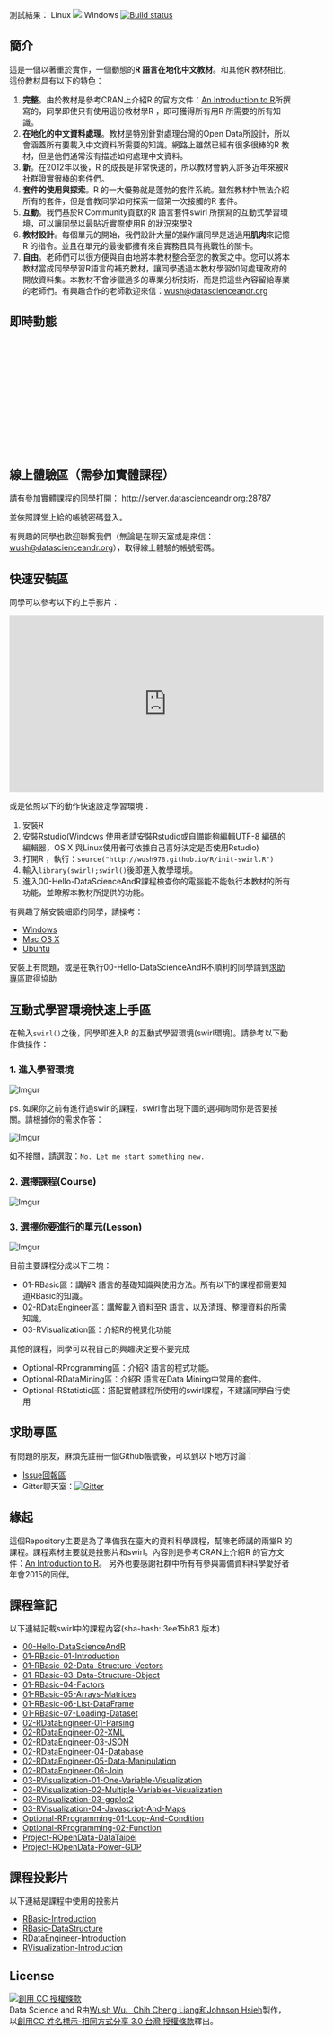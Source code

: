 <!-- title: R 語言翻轉教室 -->

<script>
  ((window.gitter = {}).chat = {}).options = {
    room: 'wush978/DataScienceAndR'
  };
</script>
<script src="https://sidecar.gitter.im/dist/sidecar.v1.js" async defer></script>
<script src="http://momentjs.com/downloads/moment-with-locales.min.js" async defer></script>

<script>

function showRegistrationRecords() {
  $("#records").empty();
  var url1 = "http://api.datascienceandr.org:3000/api/getManyRecords";
  var url2 = "http://api2.datascienceandr.org:3000/api/getManyRecords";
  var used_records = [];
  function successOperation(data) {
    data.forEach(function(record) {
      used_records.push(record);
    });
  }
  function getManyRecordsOperation(url, completeOperation) {
    return function(jqXHR, status) {
      $.ajax({
        url:url,
        type:"POST",
        data:{num:5},
        dataType:"json",
        success: successOperation,
        complete: completeOperation
      });
    };
  }
  var operation = getManyRecordsOperation(url1, getManyRecordsOperation(url2, function() {
    used_records.sort(function(r1, r2) {
      if (r1.created_at < r2.created_at)
        return 1;
      else if (r1.created_at > r2.created_at)
        return -1;
      else
        return 0;
    });
    used_records.forEach(function(record) {
      m = moment(record.created_at);
      if (record.type == 0) {
        li = "<li>" + record.user_id  + "在" + m.fromNow() + "進入了" + record.course  + "</li>"
      } else {
        li = "<li>" + record.user_id  + "在" + m.fromNow() + "完成了" + record.course  + "</li>"
      }
      $("#records").append(li);
    });
  }));
  operation();
}



window.onload =function(){
  moment.locale("zh-tw");
  moment.updateLocale("zh-tw", {
    relativeTime : {
      future : '%s內',
      past : '%s前',
      s : '幾秒',
      m : '1分鐘',
      mm : '%d分鐘',
      h : '1小時',
      hh : '%d小時',
      d : '1天',
      dd : '%d天',
      M : '1個月',
      MM : '%d個月',
      y : '1年',
      yy : '%d年'
    }});
  showRegistrationRecords();
}
</script>


測試結果： Linux ![](https://travis-ci.org/wush978/DataScienceAndR.svg?branch=course) Windows [![Build status](https://ci.appveyor.com/api/projects/status/tej2qnpdxwy2r5lp/branch/course?svg=true)](https://ci.appveyor.com/project/wush978/datascienceandr/branch/course)

## 簡介

這是一個以著重於實作，一個動態的**R 語言在地化中文教材**。和其他R 教材相比，這份教材具有以下的特色：

1. **完整**。由於教材是參考CRAN上介紹R 的官方文件：[An Introduction to R](https://cran.r-project.org/doc/manuals/R-intro.pdf)所撰寫的，同學即使只有使用這份教材學R ，即可獲得所有用R 所需要的所有知識。
2. **在地化的中文資料處理**。教材是特別針對處理台灣的Open Data所設計，所以會涵蓋所有要載入中文資料所需要的知識。網路上雖然已經有很多很棒的R 教材，但是他們通常沒有描述如何處理中文資料。
3. **新**。在2012年以後，R 的成長是非常快速的，所以教材會納入許多近年來被R 社群證實很棒的套件們。
4. **套件的使用與探索**。R 的一大優勢就是蓬勃的套件系統。雖然教材中無法介紹所有的套件，但是會教同學如何探索一個第一次接觸的R 套件。
5. **互動**。我們基於R Community貢獻的R 語言套件swirl 所撰寫的互動式學習環境，可以讓同學以最貼近實際使用R 的狀況來學R
6. **教材設計**。每個單元的開始，我們設計大量的操作讓同學是透過用**肌肉**來記憶R 的指令。並且在單元的最後都擁有來自實務且具有挑戰性的關卡。
7. **自由**。老師們可以很方便與自由地將本教材整合至您的教案之中。您可以將本教材當成同學學習R語言的補充教材，讓同學透過本教材學習如何處理政府的開放資料集。本教材不會涉獵過多的專業分析技術，而是把這些內容留給專業的老師們。有興趣合作的老師歡迎來信：[wush@datascienceandr.org](mailto:wush@datascienceandr.org)

## 即時動態

<div class="well" style="height: 14em;"><ul id="records"></ul></div>

## 線上體驗區（需參加實體課程）

請有參加實體課程的同學打開： <http://server.datascienceandr.org:28787>

並依照課堂上給的帳號密碼登入。

有興趣的同學也歡迎聯繫我們（無論是在聊天室或是來信：[wush@datascienceandr.org](mailto:wush@datascienceandr.org)），取得線上體驗的帳號密碼。

## 快速安裝區

同學可以參考以下的上手影片：

<iframe width="560" height="315" src="https://www.youtube.com/embed/fcd6zSk0yd8" frameborder="0" allowfullscreen></iframe>

或是依照以下的動作快速設定學習環境：

1. 安裝R
2. 安裝Rstudio(Windows 使用者請安裝Rstudio或自備能夠編輯UTF-8 編碼的編輯器，OS X 與Linux使用者可依據自己喜好決定是否使用Rstudio)
3. 打開R ，執行：`source("http://wush978.github.io/R/init-swirl.R")`
4. 輸入`library(swirl);swirl()`後即進入教學環境。
5. 進入00-Hello-DataScienceAndR課程檢查你的電腦能不能執行本教材的所有功能，並瞭解本教材所提供的功能。

有興趣了解安裝細節的同學，請操考：

- [Windows](https://github.com/wush978/DataScienceAndR/wiki/Windows-%E8%A8%AD%E5%AE%9A%E6%8C%87%E5%8D%97)
- [Mac OS X](https://github.com/wush978/DataScienceAndR/wiki/Mac-OS-X-%E8%A8%AD%E5%AE%9A%E6%8C%87%E5%8D%97)
- [Ubuntu](https://github.com/wush978/DataScienceAndR/wiki/Ubuntu-%E8%A8%AD%E5%AE%9A%E6%8C%87%E5%8D%97)

安裝上有問題，或是在執行00-Hello-DataScienceAndR不順利的同學請到[求助專區](#求助專區)取得協助

## 互動式學習環境快速上手區

在輸入`swirl()`之後，同學即進入R 的互動式學習環境(swirl環境)。請參考以下動作做操作：

### 1. 進入學習環境

![Imgur](http://i.imgur.com/sYGDy72.png)

ps. 如果你之前有進行過swirl的課程，swirl會出現下圖的選項詢問你是否要接關。請根據你的需求作答：

![Imgur](http://i.imgur.com/SwlSa3W.png)

如不接關，請選取：`No. Let me start something new.`

### 2. 選擇課程(Course)

![Imgur](http://i.imgur.com/Sfj0K1l.png)

### 3. 選擇你要進行的單元(Lesson)

![Imgur](http://i.imgur.com/OFgU4wM.png)

目前主要課程分成以下三塊：

- 01-RBasic區：講解R 語言的基礎知識與使用方法。所有以下的課程都需要知道RBasic的知識。
- 02-RDataEngineer區：講解載入資料至R 語言，以及清理、整理資料的所需知識。
- 03-RVisualization區：介紹R的視覺化功能

其他的課程，同學可以視自己的興趣決定要不要完成

- Optional-RProgramming區：介紹R 語言的程式功能。
- Optional-RDataMining區：介紹R 語言在Data Mining中常用的套件。
- Optional-RStatistic區：搭配實體課程所使用的swirl課程，不建議同學自行使用

## 求助專區

有問題的朋友，麻煩先註冊一個Github帳號後，可以到以下地方討論：

- [Issue回報區](https://github.com/wush978/DataScienceAndR/issues)
- Gitter聊天室：[![Gitter](https://badges.gitter.im/wush978/DataScienceAndR.svg)](https://gitter.im/wush978/DataScienceAndR?utm_source=badge&utm_medium=badge&utm_campaign=pr-badge)

## 緣起

這個Repository主要是為了準備我在臺大的資料科學課程，幫陳老師講的兩堂R 的課程。課程素材主要就是投影片和swirl。內容則是參考CRAN上介紹R 的官方文件：[An Introduction to R](https://cran.r-project.org/doc/manuals/R-intro.pdf)。
另外也要感謝社群中所有有參與籌備資料科學愛好者年會2015的同伴。

## 課程筆記

以下連結記載swirl中的課程內容(sha-hash: 3ee15b83 版本)

- [00-Hello-DataScienceAndR](note/00-Hello-DataScienceAndR.html)
- [01-RBasic-01-Introduction](note/01-RBasic-01-Introduction.html)
- [01-RBasic-02-Data-Structure-Vectors](note/01-RBasic-02-Data-Structure-Vectors.html)
- [01-RBasic-03-Data-Structure-Object](note/01-RBasic-03-Data-Structure-Object.html)
- [01-RBasic-04-Factors](note/01-RBasic-04-Factors.html)
- [01-RBasic-05-Arrays-Matrices](note/01-RBasic-05-Arrays-Matrices.html)
- [01-RBasic-06-List-DataFrame](note/01-RBasic-06-List-DataFrame.html)
- [01-RBasic-07-Loading-Dataset](note/01-RBasic-07-Loading-Dataset.html)
- [02-RDataEngineer-01-Parsing](note/02-RDataEngineer-01-Parsing.html)
- [02-RDataEngineer-02-XML](note/02-RDataEngineer-02-XML.html)
- [02-RDataEngineer-03-JSON](note/02-RDataEngineer-03-JSON.html)
- [02-RDataEngineer-04-Database](note/02-RDataEngineer-04-Database.html)
- [02-RDataEngineer-05-Data-Manipulation](note/02-RDataEngineer-05-Data-Manipulation.html)
- [02-RDataEngineer-06-Join](note/02-RDataEngineer-06-Join.html)
- [03-RVisualization-01-One-Variable-Visualization](note/03-RVisualization-01-One-Variable-Visualization.html)
- [03-RVisualization-02-Multiple-Variables-Visualization](note/03-RVisualization-02-Multiple-Variables-Visualization.html)
- [03-RVisualization-03-ggplot2](note/03-RVisualization-03-ggplot2.html)
- [03-RVisualization-04-Javascript-And-Maps](note/03-RVisualization-04-Javascript-And-Maps.html)
- [Optional-RProgramming-01-Loop-And-Condition](note/Optional-RProgramming-01-Loop-And-Condition.html)
- [Optional-RProgramming-02-Function](note/Optional-RProgramming-02-Function.html)
- [Project-ROpenData-DataTaipei](note/Project-ROpenData-DataTaipei.html)
- [Project-ROpenData-Power-GDP](note/Project-ROpenData-Power-GDP.html)

## 課程投影片

以下連結是課程中使用的投影片

- [RBasic-Introduction](slide/RBasic-Introduction.html)
- [RBasic-DataStructure](slide/RBasic-DataStructure.html)
- [RDataEngineer-Introduction](slide/RDataEngineer-Introduction.html)
- [RVisualization-Introduction](slide/RVisualization-Introduction.html)

## License

<a rel="license" href="http://creativecommons.org/licenses/by-sa/3.0/tw/"><img alt="創用 CC 授權條款" style="border-width:0" src="https://i.creativecommons.org/l/by-sa/3.0/tw/88x31.png" /></a><br /><span xmlns:dct="http://purl.org/dc/terms/" href="http://purl.org/dc/dcmitype/Text" property="dct:title" rel="dct:type">Data Science and R</span>由<a xmlns:cc="http://creativecommons.org/ns#" href="https://github.com/wush978/DataScienceAndR" property="cc:attributionName" rel="cc:attributionURL">Wush Wu、Chih Cheng Liang和Johnson Hsieh</a>製作，以<a rel="license" href="http://creativecommons.org/licenses/by-sa/3.0/tw/">創用CC 姓名標示-相同方式分享 3.0 台灣 授權條款</a>釋出。
